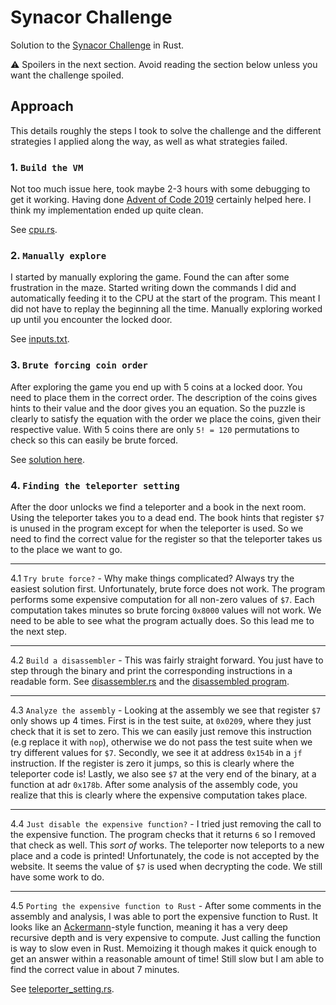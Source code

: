 # Synacor Challenge
Solution to the [Synacor Challenge](https://challenge.synacor.com/) in Rust.

:warning: Spoilers in the next section. Avoid reading the section below unless you want the challenge spoiled.

## Approach
This details roughly the steps I took to solve the challenge and the different strategies I applied along the way, as well as what strategies failed.

### 1. `Build the VM`
Not too much issue here, took maybe 2-3 hours with some debugging to get it working. Having done [Advent of Code 2019](https://github.com/AxlLind/AdventOfCode2019/) certainly helped here. I think my implementation ended up quite clean.

See [cpu.rs](./src/cpu.rs).

### 2. `Manually explore`
I started by manually exploring the game. Found the can after some frustration in the maze. Started writing down the commands I did and automatically feeding it to the CPU at the start of the program. This meant I did not have to replay the beginning all the time. Manually exploring worked up until you encounter the locked door.

See [inputs.txt](./inputs.txt).

### 3. `Brute forcing coin order`
After exploring the game you end up with 5 coins at a locked door. You need to place them in the correct order. The description of the coins gives hints to their value and the door gives you an equation. So the puzzle is clearly to satisfy the equation with the order we place the coins, given their respective value. With 5 coins there are only `5! = 120` permutations to check so this can easily be brute forced.

See [solution here](./src/bin/solve_coins.rs).

### 4. `Finding the teleporter setting`
After the door unlocks we find a teleporter and a book in the next room. Using the teleporter takes you to a dead end. The book hints that register `$7` is unused in the program except for when the teleporter is used. So we need to find the correct value for the register so that the teleporter takes us to the place we want to go.

---

4.1 `Try brute force?` - Why make things complicated? Always try the easiest solution first. Unfortunately, brute force does not work. The program performs some expensive computation for all non-zero values of `$7`. Each computation takes minutes so brute forcing `0x8000` values will not work. We need to be able to see what the program actually does. So this lead me to the next step.

---

4.2 `Build a disassembler` - This was fairly straight forward. You just have to step through the binary and print the corresponding instructions in a readable form. See [disassembler.rs](./src/bin/disassembler.rs) and the [disassembled program](./disassembled.asm).

---

4.3 `Analyze the assembly` - Looking at the assembly we see that register `$7` only shows up 4 times. First is in the test suite, at `0x0209`, where they just check that it is set to zero. This we can easily just remove this instruction (e.g replace it with `nop`), otherwise we do not pass the test suite when we try different values for `$7`. Secondly, we see it at address `0x154b` in a `jf` instruction. If the register is zero it jumps, so this is clearly where the teleporter code is! Lastly, we also see `$7` at the very end of the binary, at a function at adr `0x178b`. After some analysis of the assembly code, you realize that this is clearly where the expensive computation takes place.

---

4.4 `Just disable the expensive function?` - I tried just removing the call to the expensive function. The program checks that it returns `6` so I removed that check as well. This *sort of* works. The teleporter now teleports to a new place and a code is printed! Unfortunately, the code is not accepted by the website. It seems the value of `$7` is used when decrypting the code. We still have some work to do.

---

4.5 `Porting the expensive function to Rust` - After some comments in the assembly and analysis, I was able to port the expensive function to Rust. It looks like an [Ackermann](https://en.wikipedia.org/wiki/Ackermann_function)-style function, meaning it has a very deep recursive depth and is very expensive to compute. Just calling the function is way to slow even in Rust. Memoizing it though makes it quick enough to get an answer within a reasonable amount of time! Still slow but I am able to find the correct value in about 7 minutes.

See [teleporter_setting.rs](./src/bin/teleporter_setting.rs).
